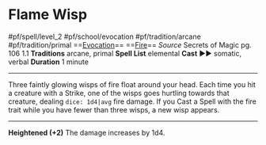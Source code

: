 # Flame Wisp
#pf/spell/level_2 #pf/school/evocation #pf/tradition/arcane #pf/tradition/primal
==[Evocation](../../../Traits/Evocation.md)== ==[Fire](../../../Traits/Fire.md)==
*Source* Secrets of Magic pg. 106 1.1
**Traditions** arcane, primal
**Spell List** elemental
**Cast** ►► somatic, verbal
**Duration** 1 minute

---
Three faintly glowing wisps of fire float around your head. Each time you hit a creature with a Strike, one of the wisps goes hurtling towards that creature, dealing `dice: 1d4|avg` fire damage. If you Cast a Spell with the fire trait while you have fewer than three wisps, a new wisp appears.

<hr>

**Heightened (+2)** The damage increases by 1d4.